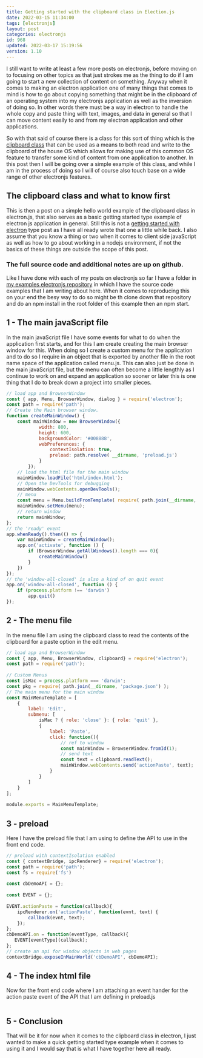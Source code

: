 ```yaml
---
title: Getting started with the clipboard class in Election.js
date: 2022-03-15 11:34:00
tags: [electronjs]
layout: post
categories: electronjs
id: 968
updated: 2022-03-17 15:19:56
version: 1.10
---
```


I still want to write at least a few more posts on electronjs, before moving on to focusing on other topics as that just strokes me as the thing to do if I am going to start a new collection of content on something. Anyway when it comes to making an electron application one of many things that comes to mind is how to go about copying something that might be in the clipboard of an operating system into my electronjs application as well as the inversion of doing so. In other words there must be a way in electron to handle the whole copy and paste thing with text, images, and data in general so that I can move content easily to and from my electron application and other applications. 

So with that said of course there is a class for this sort of thing which is the [clipboard class](https://www.electronjs.org/docs/latest/api/clipboard/) that can be used as a means to both read and write to the clipboard of the house OS which allows for making use of this common OS feature to transfer some kind of content from one application to another. In this post then I will be going over a simple example of this class, and while I am in the process of doing so I will of course also touch base on a wide range of other electronjs features.

<!-- more -->

## The clipboard class and what to know first

This is then a post on a simple hello world example of the clipboard class in electron.js, that also serves as a basic getting started type example of electron js application in general. Still this is not a [getting started with electron](/2022/02/07/electronjs-hello-world/) type post as I have all ready wrote that one a little while back. I also assume that you know a thing or two when it comes to client side javaScript as well as how to go about working in a nodejs environment, if not the basics of these things are outside the scope of this post.

### The full source code and additional notes are up on github.

Like I have done with each of my posts on electronjs so far I have a folder in [my examples electronjs repository](https://github.com/dustinpfister/examples-electronjs/tree/master/for_post/electronjs-clipboard) in which I have the source code examples that I am writing about here. When it comes to reproducing this on your end the besy way to do so might be th clone down that repository and do an npm install in the root folder of this example then an npm start.

## 1 - The main javaScript file

In the main javaScript file I have some events for what to do when the application first starts, and for this I am create creating the main browser window for this. When doing so I create a custom menu for the application and to do so I require in an object that is exported by another file in the root name space of the application called menu.js. This can also just be done in the main javaScript file, but the menu can often become a little lengthly as I continue to work on and expand an application so sooner or later this is one thing that I do to break down a project into smaller pieces.

```js
// load app and BrowserWindow
const { app, Menu, BrowserWindow, dialog } = require('electron');
const path = require('path');
// Create the Main browser window.
function createMainWindow() {
    const mainWindow = new BrowserWindow({
            width: 800,
            height: 600,
            backgroundColor: '#008888',
            webPreferences: {
                contextIsolation: true,
                preload: path.resolve( __dirname, 'preload.js')
            }
        });
    // load the html file for the main window
    mainWindow.loadFile('html/index.html');
    // Open the DevTools for debugging
    mainWindow.webContents.openDevTools();
    // menu
    const menu = Menu.buildFromTemplate( require( path.join(__dirname, 'menu.js') ) );
    mainWindow.setMenu(menu);
    // return window
    return mainWindow;
};
// the 'ready' event
app.whenReady().then(() => {
    var mainWindow = createMainWindow();
    app.on('activate', function () {
        if (BrowserWindow.getAllWindows().length === 0){
            createMainWindow()
        }
    })
});
// the 'window-all-closed' is also a kind of on quit event
app.on('window-all-closed', function () {
    if (process.platform !== 'darwin')
        app.quit()
});
```

## 2 - The menu file

In the menu file I am using the clipboard class to read the contents of the clipboard for a paste option in the edit menu.

```js
// load app and BrowserWindow
const { app, Menu, BrowserWindow, clipboard} = require('electron');
const path = require('path');
 
// Custom Menus
const isMac = process.platform === 'darwin';
const pkg = require( path.join(__dirname, 'package.json') );
// The main menu for the main window
const MainMenuTemplate = [
    {
        label: 'Edit',
        submenu: [
            isMac ? { role: 'close' }: { role: 'quit' },
            {
                label: 'Paste',
                click: function(){
                    // ref to window
                    const mainWindow = BrowserWindow.fromId(1);
                    // send text
                    const text = clipboard.readText();
                    mainWindow.webContents.send('actionPaste', text);
                }
            }
        ]
    }
];
 
module.exports = MainMenuTemplate;
```

## 3 - preload

Here I have the preload file that I am using to define the API to use in the front end code.

```js
// preload with contextIsolation enabled
const { contextBridge, ipcRenderer} = require('electron');
const path = require('path');
const fs = require('fs')
 
const cbDemoAPI = {};
 
const EVENT = {};
 
EVENT.actionPaste = function(callback){
    ipcRenderer.on('actionPaste', function(evnt, text) {
        callback(evnt, text);
    });
};
cbDemoAPI.on = function(eventType, callback){
   EVENT[eventType](callback);
};
// create an api for window objects in web pages
contextBridge.exposeInMainWorld('cbDemoAPI', cbDemoAPI);
```

## 4 - The index html file

Now for the front end code where I am attaching an event hander for the action paste event of the API that I am defining in preload.js

```html
```

## 5 - Conclusion

That will be it for now when it comes to the clipboard class in electron, I just wanted to make a quick getting started type example when it comes to using it and I would say that is what I have together here all ready.

